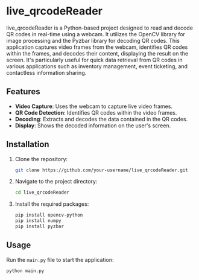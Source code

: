 # live_qrcodeReader

live_qrcodeReader is a Python-based project designed to read and decode QR codes in real-time using a webcam. It utilizes the OpenCV library for image processing and the Pyzbar library for decoding QR codes. This application captures video frames from the webcam, identifies QR codes within the frames, and decodes their content, displaying the result on the screen. It's particularly useful for quick data retrieval from QR codes in various applications such as inventory management, event ticketing, and contactless information sharing.

## Features

- **Video Capture**: Uses the webcam to capture live video frames.
- **QR Code Detection**: Identifies QR codes within the video frames.
- **Decoding**: Extracts and decodes the data contained in the QR codes.
- **Display**: Shows the decoded information on the user's screen.

## Installation

1. Clone the repository:

    ```bash
    git clone https://github.com/your-username/live_qrcodeReader.git
    ```

2. Navigate to the project directory:

    ```bash
    cd live_qrcodeReader
    ```

3. Install the required packages:

    ```bash
    pip install opencv-python
    pip install numpy
    pip install pyzbar
    ```

## Usage

Run the `main.py` file to start the application:

```bash
python main.py
